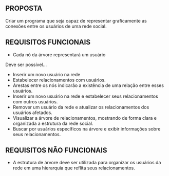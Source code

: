 ## PROPOSTA

Criar um programa que seja capaz de representar graficamente as conexões entre os usuários de uma rede social.

## REQUISITOS FUNCIONAIS

- Cada nó da árvore representará um usuário

Deve ser possível...

- Inserir um novo usuário na rede 
- Estabelecer relacionamentos com usuários.
- Arestas entre os nós indicarão a existência de uma relação entre esses usuários.
- Inserir um novo usuário na rede e estabelecer seus relacionamentos com outros usuários.
- Remover um usuário da rede e atualizar os relacionamentos dos usuários afetados.
- Visualizar a árvore de relacionamentos, mostrando de forma clara e organizada a estrutura da
rede social.
-  Buscar por usuários específicos na árvore e exibir informações sobre seus relacionamentos.

## REQUISITOS NÃO FUNCIONAIS

- A estrutura de árvore deve ser utilizada para organizar os usuários da rede em uma hierarquia
que reflita seus relacionamentos.